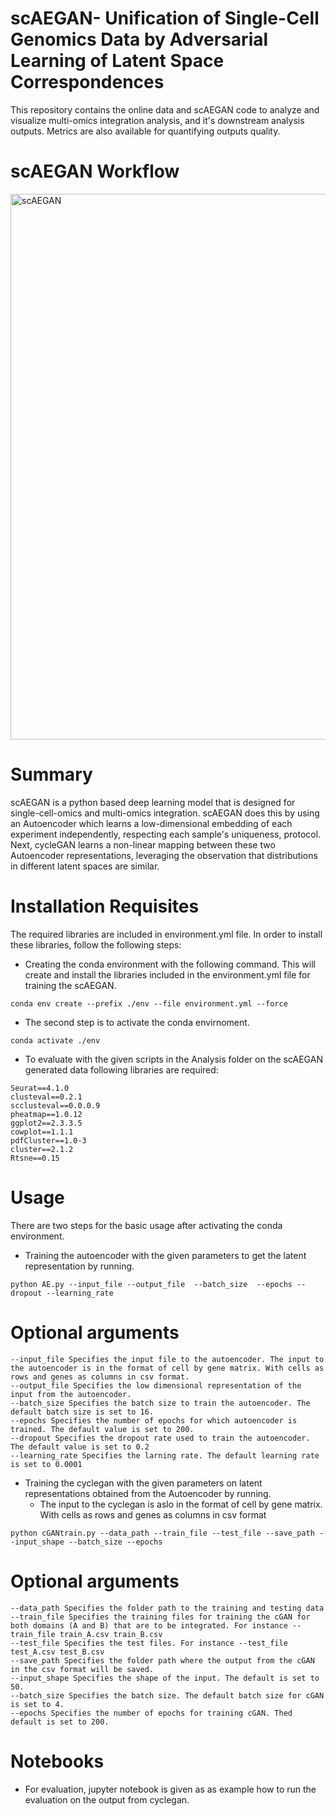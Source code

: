 # scAEGAN- Unification of Single-Cell Genomics Data by Adversarial Learning of Latent Space Correspondences 
This repository contains the online data and scAEGAN code to analyze and visualize multi-omics integration analysis, and it's downstream analysis outputs. Metrics are also available for quantifying outputs quality.


# scAEGAN Workflow
<img width="873" alt="scAEGAN" src="https://user-images.githubusercontent.com/70262340/150944062-c9c72e62-ee8b-41f2-8d97-8d7e8711529a.PNG">

# Summary
scAEGAN is a python based deep learning model that is designed for single-cell-omics and multi-omics integration. scAEGAN does this by using an Autoencoder which learns a low-dimensional embedding of each experiment independently, respecting each sample's uniqueness, protocol. Next, cycleGAN learns a non-linear mapping between these two Autoencoder representations, leveraging the observation that distributions in different latent spaces are similar.


# Installation Requisites 

The required libraries are included in environment.yml file. In order to install these libraries, follow the following steps:

* Creating the conda environment with the following command. This will create and install the libraries included in the environment.yml file for training the scAEGAN.
```
conda env create --prefix ./env --file environment.yml --force
 ```

* The second step is to activate the conda envirnoment. 
```
conda activate ./env      
```


* To evaluate with the given scripts in the Analysis folder on the scAEGAN generated data following libraries are required: 
```
Seurat==4.1.0
clusteval==0.2.1
scclusteval==0.0.0.9
pheatmap==1.0.12
ggplot2==2.3.3.5
cowplot==1.1.1
pdfCluster==1.0-3
cluster==2.1.2
Rtsne==0.15

```
# Usage
There are two steps for the basic usage after activating the conda environment.
*  Training the autoencoder with the given parameters to get the latent representation by running. 
```
python AE.py --input_file --output_file  --batch_size  --epochs --dropout --learning_rate
```
# Optional arguments
```
--input_file Specifies the input file to the autoencoder. The input to the autoencoder is in the format of cell by gene matrix. With cells as rows and genes as columns in csv format.
--output_file Specifies the low dimensional representation of the input from the autoencoder.
--batch_size Specifies the batch size to train the autoencoder. The default batch size is set to 16.
--epochs Specifies the number of epochs for which autoencoder is trained. The default value is set to 200. 
--dropout Specifies the dropout rate used to train the autoencoder. The default value is set to 0.2
--learning_rate Specifies the larning rate. The default learning rate is set to 0.0001
```
*  Training the cyclegan with the given parameters on latent representations obtained from the Autoencoder by running.
   *  The input to the cyclegan is aslo in the format of cell by gene matrix. With cells as rows and genes as columns in csv format

```
python cGANtrain.py --data_path --train_file --test_file --save_path --input_shape --batch_size --epochs
```
# Optional arguments
```
--data_path Specifies the folder path to the training and testing data
--train_file Specifies the training files for training the cGAN for both domains (A and B) that are to be integrated. For instance --train_file train_A.csv train_B.csv
--test_file Specifies the test files. For instance --test_file test_A.csv test_B.csv
--save_path Specifies the folder path where the output from the cGAN in the csv format will be saved.
--input_shape Specifies the shape of the input. The default is set to 50.
--batch_size Specifies the batch size. The default batch size for cGAN is set to 4.
--epochs Specifies the number of epochs for training cGAN. Thed default is set to 200.
```

# Notebooks
* For evaluation, jupyter notebook is given as as example how to run the evaluation on the output from cyclegan.
